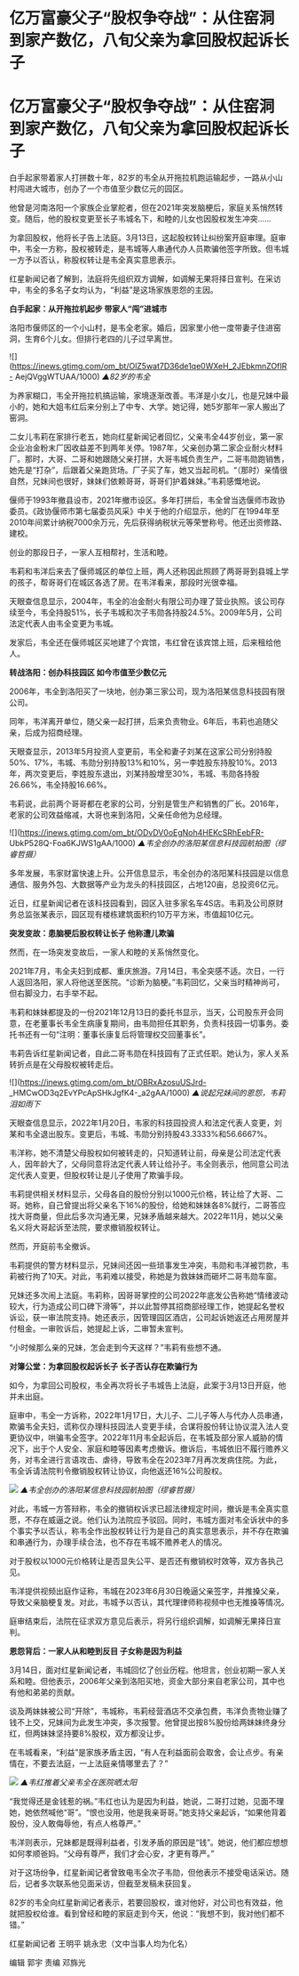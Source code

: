 # 亿万富豪父子“股权争夺战”：从住窑洞到家产数亿，八旬父亲为拿回股权起诉长子

# 亿万富豪父子“股权争夺战”：从住窑洞到家产数亿，八旬父亲为拿回股权起诉长子

白手起家带着家人打拼数十年，82岁的韦全从开拖拉机跑运输起步，一路从小山村闯进大城市，创办了一个市值至少数亿元的园区。

他曾是河南洛阳一个家族企业掌舵者，但在2021年突发脑梗后，家庭关系悄然转变。随后，他的股权变更至长子韦城名下，和睦的儿女也因股权发生冲突……

为拿回股权，他将长子告上法庭。3月13日，这起股权转让纠纷案开庭审理。庭审中，韦全一方称，股权被转走，是韦城等人串通代办人员欺骗他签字所致。但韦城一方予以否认，称股权转让是韦全真实意思表示。

红星新闻记者了解到，法庭将先组织双方调解，如调解无果将择日宣判。在采访中，韦全的多名子女均认为，“利益”是这场家族恩怨的主因。

**白手起家：从开拖拉机起步 带家人“闯”进城市**

洛阳市偃师区的一个小山村，是韦全老家。婚后，因家里小他一度带妻子住进窑洞，生育6个儿女。但排行老四的儿子过早离世。

![](https://inews.gtimg.com/om_bt/OlZ5wat7D36de1qe0WXeH_2JEbkmnZOfIR-
AejQVggWTUAA/1000) _▲82岁的韦全_

为养家糊口，韦全开拖拉机搞运输，家境逐渐改善。韦洋是小女儿，也是兄妹中最小的，她和大姐韦红后来分别上了中专、大学。她记得，她5岁那年一家人搬出了窑洞。

二女儿韦莉在家排行老五，她向红星新闻记者回忆，父亲韦全44岁创业，第一家企业冶金粉末厂因收益差不到两年关停。1987年，父亲创办第二家企业耐火材料厂。那时，大哥、二哥和她跟随父亲打拼，大哥韦城负责生产，二哥韦勋跑销售，她先是“打杂”，后跟着父亲跑货场。厂子买了车，她又当起司机。“（那时）亲情很自然，兄妹间也很好，妹妹们依赖哥哥，哥哥们护着妹妹。”韦莉感慨地说。

偃师于1993年撤县设市，2021年撤市设区。多年打拼后，韦全曾当选偃师市政协委员。《政协偃师市第七届委员风采》中关于他的介绍显示，他的厂在1994年至2010年间累计纳税7000余万元，先后获得纳税状元等荣誉称号。他还出资修路、建校。

创业的那段日子，一家人互相帮衬，生活和睦。

韦莉和韦洋后来去了偃师城区的单位上班，两人还称因此照顾了两哥哥到县城上学的孩子，帮哥哥们在城区各选了房。在韦洋看来，那段时光很幸福。

天眼查信息显示，2004年，韦全的冶金耐火有限公司办理了营业执照。该公司存续至今，韦全持股51%，长子韦城和次子韦勋各持股24.5%。2009年5月，公司法定代表人由韦全变更为韦城。

发家后，韦全还在偃师城区买地建了个宾馆，韦红曾在该宾馆上班，后来租给他人。

**转战洛阳：创办科技园区 如今市值至少数亿元**

2006年，韦全到洛阳买了一块地，创办第三家公司，现为洛阳某信息科技园有限公司。

同年，韦洋离开单位，随父亲一起打拼，后来负责物业。6年后，韦莉也追随父亲，后成为招商经理。

天眼查显示，2013年5月投资人变更前，韦全和妻子刘某在这家公司分别持股50%、17%，韦城、韦勋分别持股13%和10%，另一李姓股东持股10%。2013年，两次变更后，李姓股东退出，刘某持股增至30%，韦城、韦勋各持股26.66%，韦全持股16.66%。

韦莉说，此前两个哥哥都在老家的公司，分别是管生产和销售的厂长。2016年，老家的公司效益缩减，大哥也来到洛阳，父亲任命他为总经理。

![](https://inews.gtimg.com/om_bt/ODvDV0oEgNoh4HEKcSRhEebFR-
UbkP528Q-Foa6KJWS1gAA/1000) _▲韦全创办的洛阳某信息科技园航拍图（缪睿哲摄）_

多年发展，韦家财富快速上升。公开信息显示，韦全创办的洛阳某科技园是以信息通信、服务外包、大数据等产业为龙头的科技园区，占地120亩，总投资6亿元。

近日，红星新闻记者在该科技园看到，园区入驻多家名车4S店。韦莉及公司原财务总监张某表示，园区现有楼栋建筑面积约10万平方米，市值超10亿元。

**突发变故：患脑梗后股权转让长子 他称遭儿欺骗**

然而，在一场突发变故后，一家人和睦的关系悄然变化。

2021年7月，韦全夫妇到成都、重庆旅游。7月14日，韦全突感不适。次日，一行人返回洛阳，家人将他送至医院。“诊断为脑梗。”韦莉回忆，父亲当时精神尚可，但右脚没力，右手举不起。

韦莉和妹妹都提及的一份2021年12月13日的委托书显示，当天，公司股东开会同意，在老董事长韦全生病康复期间，由韦勋担任其职务，负责科技园一切事务。委托书还有一句“注明：董事长康复后将管理权交回董事长”。

韦莉告诉红星新闻记者，自此二哥韦勋在科技园有了正式任职。她认为，家人关系转折点是在父母股权被转走后。

![](https://inews.gtimg.com/om_bt/OBRxAzosuUSJrd-
_HMCwOD3q2EvYPcApSHkJgfK4-_a2gAA/1000) _▲说起兄妹间的恩怨，韦莉泪如雨下_

天眼查信息显示，2022年1月20日，韦家的科技园投资人和法定代表人变更，刘某和韦全退出股东。变更后，韦城、韦勋分别持股43.3333%和56.6667%。

韦洋称，她不清楚父母股权如何被转走的，只知道转让前，母亲是公司法定代表人，因年龄大了，父母同意将法定代表人转让给孙子。韦全则表示，他同意公司法定代表人变更，但股权转让是儿子使用了欺骗手段。

韦莉提供相关材料显示，父母各自的股份分别以1000元价格，转让给了大哥、二哥。她称，自己曾提出将父亲名下16%的股份，给她和妹妹各8%就行，二哥答应找大哥商量，但此后多次沟通无果，兄妹矛盾越来越大。2022年11月，她以父亲名义将大哥起诉至法院，要求撤销股权转让。

然而，开庭前韦全撤诉。

韦莉提供的警方材料显示，兄妹间还因一些琐事发生冲突，韦勋和韦洋被罚款，韦莉被行拘了10天。对此，韦莉难以接受，称她是为救妹妹而砸坏二哥韦勋车窗。

兄妹还多次闹上法庭。韦莉称，因哥哥掌控的公司2022年底发公告称她“情绪波动较大，行为造成公司口碑下滑等”，并以此暂停其招商部经理工作，她提起名誉权诉讼，获一审法院支持。她还表示，因管理园区酒店，公司起诉她返还占用房屋并付租金。一审败诉后，她提起上诉，二审暂未宣判。

“小时候那么亲的兄妹，怎会走到今天这样？”韦莉有些想不通。

**对簿公堂：为拿回股权起诉长子 长子否认存在欺骗行为**

如今，为拿回公司股权，韦全再次将长子韦城告上法庭，此案于3月13日开庭，他并未出庭。

庭审中，韦全一方诉称，2022年1月17日，大儿子、二儿子等人与代办人员串通，欺骗韦全夫妇，谎称仅办理科技园法人变更手续，合谋将股份转让协议混入法人变更协议中，哄骗韦全签字。2022年11月韦全起诉后，在韦城及部分家人威胁的情况下，出于个人安全、家庭和睦等因素考虑撤诉。撤诉后，韦城依旧不履行赡养义务，对韦全进行言语攻击、虐待，导致韦全在2023年7月再次发病住院。为此，韦全诉请法院判令撤销股权转让协议，向他返还16%公司股权。

![](https://inews.gtimg.com/om_bt/OXE3MUZn1hvy8cbqylGs9X-j4CYsbkkwzxHTCZwht2UnYAA/1000)
_▲韦全创办的洛阳某信息科技园航拍图（缪睿哲摄）_

对此，韦城一方答辩称，韦全的撤销权诉求已超法律规定时间，撤诉是韦全真实意愿，不存在威逼之说。他们认为法院应予驳回。同时，韦城方面对韦全诉状中的多个事实予以否认，称韦全作出股权转让行为是自己的真实意思表示，并不存在欺骗和串通行为，办理手续合法，也不存在韦城不赡养老人的情况。

对于股权以1000元价格转让是否显失公平、是否还有撤销权时效等，双方各执己见。

韦洋提供视频出庭作证称，韦城在2023年6月30日晚逼父亲签字，并推搡父亲，导致父亲脑梗复发。对此，韦城予以否认，其代理律师称视频中也无推搡等情况。

庭审结束后，法院在征求双方意见后表示，将另行组织调解，如调解无果择日宣判。

**恩怨背后：一家人从和睦到反目 子女称是因为利益**

3月14日，面对红星新闻记者，韦城回忆了创业历程。他坦言，创业初期一家人关系和睦。但他表示，2006年父亲到洛阳买地，资金大部分来自老家公司，其中也有他和弟弟的贡献。

谈及两妹妹被公司“开除”，韦城称，韦莉经营酒店不交承包费，韦洋负责物业赚了钱不上交，兄妹间为此发生冲突，多次报警。他曾提出按8%股份给两妹妹终身分红，但两妹妹坚持要8%股权，双方都没让步。

在韦城看来，“利益”是家族矛盾主因，“有人在利益面前会取舍，会让点步。有亲情在，不要去法庭，一上法庭亲情哪里去了？”

![](https://inews.gtimg.com/om_bt/OM4DVy26w6QXE9EIGzUkiFh46lhkF3428a8OLgw1CzmusAA/1000)
_▲韦红推着父亲韦全在医院晒太阳_

“我觉得还是金钱惹的祸。”韦红也认为是因为利益，她说，二哥打过她，见面不理她，她依然喊他“哥”。“恨也没用，他是我亲哥哥。”她支持父亲起诉，“如果他背着股份，没人敢侮辱他，有点人格尊严。”

韦洋则表示，兄妹都是既得利益者，引发矛盾的原因是“钱”。她说，他们都应想想如何孝顺爸妈。“父母有尊严，我们才会心安，才更有尊严。”

对于这场纷争，红星新闻记者曾致电韦全次子韦勋，但他表示不接受电话采访。随后，记者多次联系他见面采访，但截至发稿未获回复。

82岁的韦全向红星新闻记者表示，若要回股权，谁对他好，对公司也有效益，他就把股权给谁。看到曾经和睦的家庭走到今天，他说：“我想不到，我对他们都不错。”

红星新闻记者 王明平 姚永忠（文中当事人均为化名）

编辑 郭宇 责编 邓旆光

